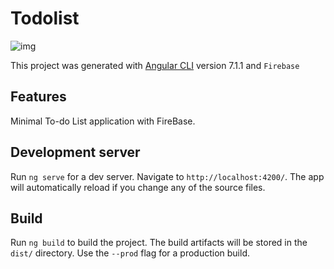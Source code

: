 # Todolist
![img]()

This project was generated with [Angular CLI](https://github.com/angular/angular-cli) version 7.1.1 and `Firebase`

## Features
Minimal To-do List application with FireBase.

## Development server

Run `ng serve` for a dev server. Navigate to `http://localhost:4200/`. The app will automatically reload if you change any of the source files.

## Build

Run `ng build` to build the project. The build artifacts will be stored in the `dist/` directory. Use the `--prod` flag for a production build.

